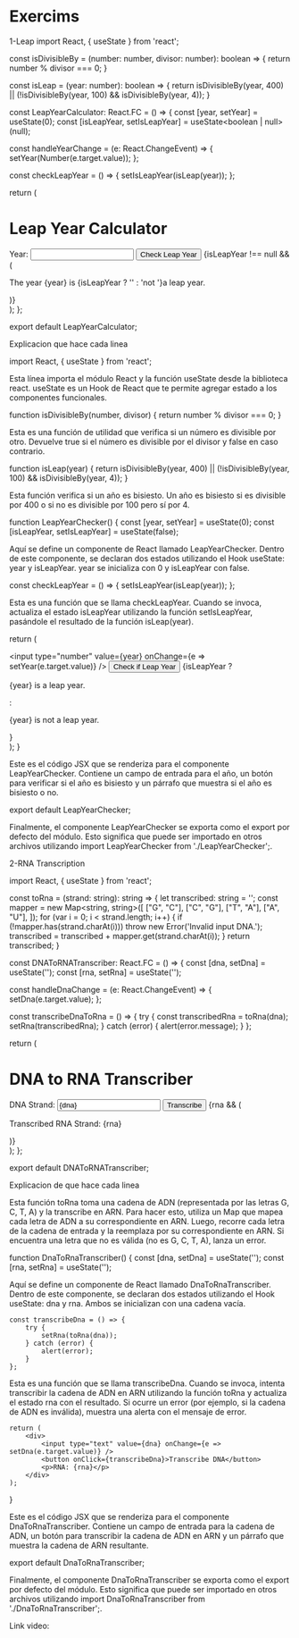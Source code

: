 # Exercims
 
1-Leap 
import React, { useState } from 'react';

const isDivisibleBy = (number: number, divisor: number): boolean => {
  return number % divisor === 0;
}

const isLeap = (year: number): boolean => {
  return isDivisibleBy(year, 400) || (!isDivisibleBy(year, 100) && isDivisibleBy(year, 4));
}

const LeapYearCalculator: React.FC = () => {
  const [year, setYear] = useState<number>(0);
  const [isLeapYear, setIsLeapYear] = useState<boolean | null>(null);

  const handleYearChange = (e: React.ChangeEvent<HTMLInputElement>) => {
    setYear(Number(e.target.value));
  };

  const checkLeapYear = () => {
    setIsLeapYear(isLeap(year));
  };

  return (
    <div>
      <h1>Leap Year Calculator</h1>
      <label>
        Year:
        <input type="number" value={year} onChange={handleYearChange} />
      </label>
      <button onClick={checkLeapYear}>Check Leap Year</button>
      {isLeapYear !== null && (
        <p>The year {year} is {isLeapYear ? '' : 'not '}a leap year.</p>
      )}
    </div>
  );
};

export default LeapYearCalculator;


Explicacion que hace cada linea 

import React, { useState } from 'react';

Esta línea importa el módulo React y la función useState desde la biblioteca react. useState es un Hook de React que te permite agregar estado a los componentes funcionales.

function isDivisibleBy(number, divisor) {
  return number % divisor === 0;
}

Esta es una función de utilidad que verifica si un número es divisible por otro. Devuelve true si el número es divisible por el divisor y false en caso contrario.

function isLeap(year) {
  return isDivisibleBy(year, 400) || (!isDivisibleBy(year, 100) && isDivisibleBy(year, 4));
}

Esta función verifica si un año es bisiesto. Un año es bisiesto si es divisible por 400 o si no es divisible por 100 pero sí por 4.

function LeapYearChecker() {
  const [year, setYear] = useState(0);
  const [isLeapYear, setIsLeapYear] = useState(false);

Aquí se define un componente de React llamado LeapYearChecker. Dentro de este componente, se declaran dos estados utilizando el Hook useState: year y isLeapYear. year se inicializa con 0 y isLeapYear con false.

  const checkLeapYear = () => {
    setIsLeapYear(isLeap(year));
  };

Esta es una función que se llama checkLeapYear. Cuando se invoca, actualiza el estado isLeapYear utilizando la función setIsLeapYear, pasándole el resultado de la función isLeap(year).

  return (
    <div>
      <input type="number" value={year} onChange={e => setYear(e.target.value)} />
      <button onClick={checkLeapYear}>Check if Leap Year</button>
      {isLeapYear ? <p>{year} is a leap year.</p> : <p>{year} is not a leap year.</p>}
    </div>
  );
}

Este es el código JSX que se renderiza para el componente LeapYearChecker. Contiene un campo de entrada para el año, un botón para verificar si el año es bisiesto y un párrafo que muestra si el año es bisiesto o no.

export default LeapYearChecker;

Finalmente, el componente LeapYearChecker se exporta como el export por defecto del módulo. Esto significa que puede ser importado en otros archivos utilizando import LeapYearChecker from './LeapYearChecker';.



2-RNA Transcription

import React, { useState } from 'react';

const toRna = (strand: string): string => {
  let transcribed: string = '';
  const mapper = new Map<string, string>([
      ["G", "C"],
      ["C", "G"],
      ["T", "A"],
      ["A", "U"],
  ]);
  for (var i = 0; i < strand.length; i++) {
      if (!mapper.has(strand.charAt(i))) throw new Error('Invalid input DNA.');
      transcribed = transcribed + mapper.get(strand.charAt(i));
  }
  return transcribed;
}

const DNAToRNATranscriber: React.FC = () => {
  const [dna, setDna] = useState<string>('');
  const [rna, setRna] = useState<string>('');

  const handleDnaChange = (e: React.ChangeEvent<HTMLInputElement>) => {
    setDna(e.target.value);
  };

  const transcribeDnaToRna = () => {
    try {
      const transcribedRna = toRna(dna);
      setRna(transcribedRna);
    } catch (error) {
      alert(error.message);
    }
  };

  return (
    <div>
      <h1>DNA to RNA Transcriber</h1>
      <label>
        DNA Strand:
        <input type="text" value={dna} onChange={handleDnaChange} />
      </label>
      <button onClick={transcribeDnaToRna}>Transcribe</button>
      {rna && (
        <p>Transcribed RNA Strand: {rna}</p>
      )}
    </div>
  );
};

export default DNAToRNATranscriber;


Explicacion de que hace cada linea 

Esta función toRna toma una cadena de ADN (representada por las letras G, C, T, A) y la transcribe en ARN. Para hacer esto, utiliza un Map que mapea cada letra de ADN a su correspondiente en ARN. Luego, recorre cada letra de la cadena de entrada y la reemplaza por su correspondiente en ARN. Si encuentra una letra que no es válida (no es G, C, T, A), lanza un error.

function DnaToRnaTranscriber() {
    const [dna, setDna] = useState('');
    const [rna, setRna] = useState('');

Aquí se define un componente de React llamado DnaToRnaTranscriber. Dentro de este componente, se declaran dos estados utilizando el Hook useState: dna y rna. Ambos se inicializan con una cadena vacía.

    const transcribeDna = () => {
        try {
            setRna(toRna(dna));
        } catch (error) {
            alert(error);
        }
    };

Esta es una función que se llama transcribeDna. Cuando se invoca, intenta transcribir la cadena de ADN en ARN utilizando la función toRna y actualiza el estado rna con el resultado. Si ocurre un error (por ejemplo, si la cadena de ADN es inválida), muestra una alerta con el mensaje de error.

    return (
        <div>
            <input type="text" value={dna} onChange={e => setDna(e.target.value)} />
            <button onClick={transcribeDna}>Transcribe DNA</button>
            <p>RNA: {rna}</p>
        </div>
    );
}

Este es el código JSX que se renderiza para el componente DnaToRnaTranscriber. Contiene un campo de entrada para la cadena de ADN, un botón para transcribir la cadena de ADN en ARN y un párrafo que muestra la cadena de ARN resultante.

export default DnaToRnaTranscriber;

Finalmente, el componente DnaToRnaTranscriber se exporta como el export por defecto del módulo. Esto significa que puede ser importado en otros archivos utilizando import DnaToRnaTranscriber from './DnaToRnaTranscriber';.

Link video: